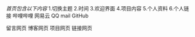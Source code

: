 *首页包含以下内容*
1.切换主题
2.时间
3.欢迎界面
4.项目内容
5.个人资料
6.个人链接
	哔哩哔哩
	网易云
	QQ
	mail
	GitHub
	
留言网页
博客网页
项目网页
链接网页
	
